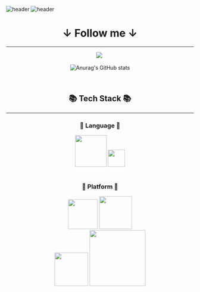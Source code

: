 
![header](https://capsule-render.vercel.app/api?type=slice&backgorund-color="")
![header](https://capsule-render.vercel.app/api?type=waving&color=snow&height=120&animation=fadeIn&section=footer&text=I'm%20MOOK🚗🚘🚛&fontAlign=50)
<div align="center">


<h1 align="center">↓ Follow me ↓</h1>
  <hr/>
<p align="center">
  <a href=https://www.instagram.com/m00kjjibba/><img src="https://img.shields.io/badge/Instagram-E4405F?style=flat-square&logo=Instagram&logoColor=white&link=https://www.instagram.com/m00kjjibba/"/></a>&nbsp

</p>

![Anurag's GitHub stats](https://github-readme-stats.vercel.app/api?username=delay-100&show_icons=true&theme=radical&align="center")
<div>
<br>
<h2>📚 Tech Stack 📚</h2>
<hr/>
<h3>📗 Language 📗</h3>
<img src="https://img.shields.io/badge/python-3670A0?style=for-the-badge&logo=python&logoColor=ffdd54" width="85">
<img src="https://img.shields.io/badge/c-%2300599C.svg?style=for-the-badge&logo=c&logoColor=white" width="46">
<br><br>
<h3>📁 Platform 📁</h3>
<img src="https://img.shields.io/badge/Apple-%23000000.svg?style=for-the-badge&logo=apple&logoColor=white"width="80"/>
<img src="https://img.shields.io/badge/Ubuntu-E95420?style=for-the-badge&logo=ubuntu&logoColor=white" width="88"/>
<div>
<img src="https://img.shields.io/badge/Windows-0078D6?style=for-the-badge&logo=windows&logoColor=white" width="90">
<img src="https://img.shields.io/badge/Visual%20Studio%20Code-0078d7.svg?style=for-the-badge&logo=visual-studio-code&logoColor=white" width="150">
</div>
</br>




</div>
